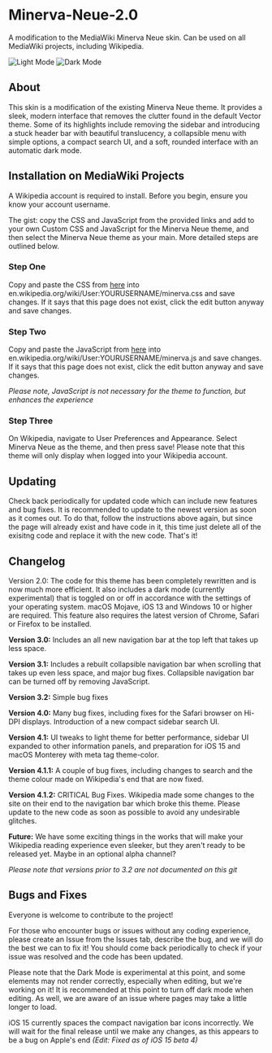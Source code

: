 # Minerva-Neue-2.0
A modification to the MediaWiki Minerva Neue skin. Can be used on all MediaWiki projects, including Wikipedia.

![Light Mode](https://upload.wikimedia.org/wikipedia/commons/thumb/4/47/Minerva_Neue_2.0_4.1_Light.png/2560px-Minerva_Neue_2.0_4.1_Light.png)
![Dark Mode](https://upload.wikimedia.org/wikipedia/commons/thumb/9/95/Minerva_Neue_2.0_4.1_Dark.png/2560px-Minerva_Neue_2.0_4.1_Dark.png)

## About
This skin is a modification of the existing Minerva Neue theme. It provides a sleek, modern interface that removes the clutter found in the default Vector theme. Some of its highlights include removing the sidebar and introducing a stuck header bar with beautiful translucency, a collapsible menu with simple options, a compact search UI, and a soft, rounded interface with an automatic dark mode.

## Installation on MediaWiki Projects
A Wikipedia account is required to install. Before you begin, ensure you know your account username.

The gist: copy the CSS and JavaScript from the provided links and add to your own Custom CSS and JavaScript for the Minerva Neue theme, and then select the Minerva Neue theme as your main. More detailed steps are outlined below.

### Step One
Copy and paste the CSS from [here](https://raw.githubusercontent.com/natster101s/Minerva-Neue-2.0/master/minerva.css) into en.wikipedia.org/wiki/User:YOURUSERNAME/minerva.css and save changes. If it says that this page does not exist, click the edit button anyway and save changes.

### Step Two
Copy and paste the JavaScript from [here](https://raw.githubusercontent.com/natster101s/Minerva-Neue-2.0/master/minerva.js) into en.wikipedia.org/wiki/User:YOURUSERNAME/minerva.js and save changes. If it says that this page does not exist, click the edit button anyway and save changes.

*Please note, JavaScript is not necessary for the theme to function, but enhances the experience*

### Step Three
On Wikipedia, navigate to User Preferences and Appearance. Select Minerva Neue as the theme, and then press save! Please note that this theme will only display when logged into your Wikipedia account.

## Updating
Check back periodically for updated code which can include new features and bug fixes. It is recommended to update to the newest version as soon as it comes out. To do that, follow the instructions above again, but since the page will already exist and have code in it, this time just delete all of the exisitng code and replace it with the new code. That's it!

## Changelog
Version 2.0: The code for this theme has been completely rewritten and is now much more efficient. It also includes a dark mode (currently experimental) that is toggled on or off in accordance with the settings of your operating system. macOS Mojave, iOS 13 and Windows 10 or higher are required. This feature also requires the latest version of Chrome, Safari or Firefox to be installed. 

**Version 3.0:** Includes an all new navigation bar at the top left that takes up less space.

**Version 3.1:** Includes a rebuilt collapsible navigation bar when scrolling that takes up even less space, and major bug fixes. Collapsible navigation bar can be turned off by removing JavaScript.

**Version 3.2:** Simple bug fixes

**Version 4.0:** Many bug fixes, including fixes for the Safari browser on Hi-DPI displays. Introduction of a new compact sidebar search UI.

**Version 4.1:** UI tweaks to light theme for better performance, sidebar UI expanded to other information panels, and preparation for iOS 15 and macOS Monterey with meta tag theme-color.

**Version 4.1.1:** A couple of bug fixes, including changes to search and the theme colour made on Wikipedia's end that are now fixed. 

**Version 4.1.2:** CRITICAL Bug Fixes. Wikipedia made some changes to the site on their end to the navigation bar which broke this theme. Please update to the new code as soon as possible to avoid any undesirable glitches.

**Future:** We have some exciting things in the works that will make your Wikipedia reading experience even sleeker, but they aren't ready to be released yet. Maybe in an optional alpha channel?

*Please note that versions prior to 3.2 are not documented on this git*

## Bugs and Fixes
Everyone is welcome to contribute to the project!

For those who encounter bugs or issues without any coding experience, please create an Issue from the Issues tab, describe the bug, and we will do the best we can to fix it! You should come back periodically to check if your issue was resolved and the code has been updated.

Please note that the Dark Mode is experimental at this point, and some elements may not render correctly, especially when editing, but we're working on it! It is recommended at this point to turn off dark mode when editing. As well, we are aware of an issue where pages may take a little longer to load.

iOS 15 currently spaces the compact navigation bar icons incorrectly. We will wait for the final release until we make any changes, as this appears to be a bug on Apple's end *(Edit: Fixed as of iOS 15 beta 4)*
